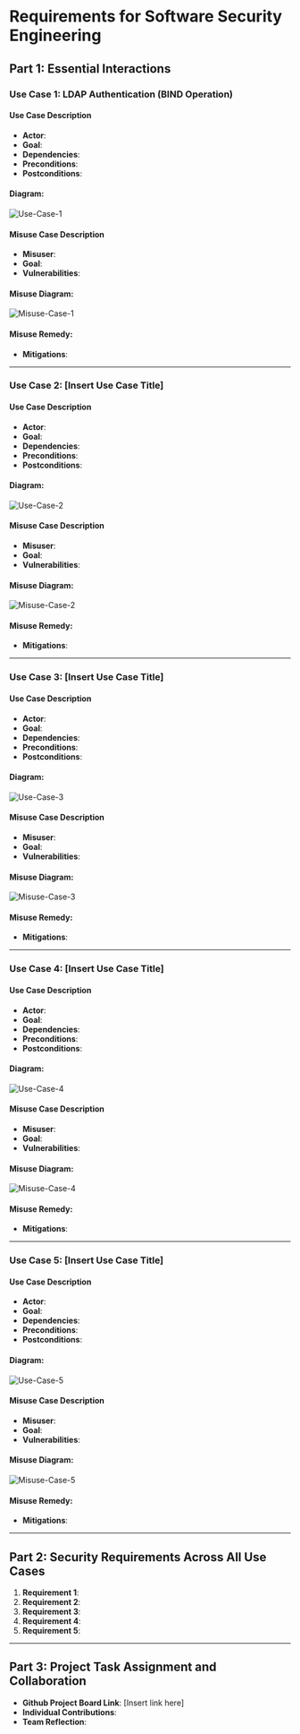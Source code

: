 # Requirements for Software Security Engineering

## Part 1: Essential Interactions

### Use Case 1: LDAP Authentication (BIND Operation)

#### Use Case Description
- **Actor**: 
- **Goal**: 
- **Dependencies**: 
- **Preconditions**: 
- **Postconditions**: 

#### Diagram:
![Use-Case-1](https://placehold.co/400x200/EEE/31343C)

#### Misuse Case Description
- **Misuser**: 
- **Goal**: 
- **Vulnerabilities**: 

#### Misuse Diagram:
![Misuse-Case-1](https://placehold.co/400x200/EEE/31343C)

#### Misuse Remedy:
- **Mitigations**: 

---

### Use Case 2: [Insert Use Case Title]

#### Use Case Description
- **Actor**: 
- **Goal**: 
- **Dependencies**: 
- **Preconditions**: 
- **Postconditions**: 

#### Diagram:
![Use-Case-2](https://placehold.co/400x200/EEE/31343C)

#### Misuse Case Description
- **Misuser**: 
- **Goal**: 
- **Vulnerabilities**: 

#### Misuse Diagram:
![Misuse-Case-2](https://placehold.co/400x200/EEE/31343C)

#### Misuse Remedy:
- **Mitigations**: 

---

### Use Case 3: [Insert Use Case Title]

#### Use Case Description
- **Actor**: 
- **Goal**: 
- **Dependencies**: 
- **Preconditions**: 
- **Postconditions**: 

#### Diagram:
![Use-Case-3](https://placehold.co/400x200/EEE/31343C)

#### Misuse Case Description
- **Misuser**: 
- **Goal**: 
- **Vulnerabilities**: 

#### Misuse Diagram:
![Misuse-Case-3](https://placehold.co/400x200/EEE/31343C)

#### Misuse Remedy:
- **Mitigations**: 

---

### Use Case 4: [Insert Use Case Title]

#### Use Case Description
- **Actor**: 
- **Goal**: 
- **Dependencies**: 
- **Preconditions**: 
- **Postconditions**: 

#### Diagram:
![Use-Case-4](https://placehold.co/400x200/EEE/31343C)

#### Misuse Case Description
- **Misuser**: 
- **Goal**: 
- **Vulnerabilities**: 

#### Misuse Diagram:
![Misuse-Case-4](https://placehold.co/400x200/EEE/31343C)

#### Misuse Remedy:
- **Mitigations**: 

---

### Use Case 5: [Insert Use Case Title]

#### Use Case Description
- **Actor**: 
- **Goal**: 
- **Dependencies**: 
- **Preconditions**: 
- **Postconditions**: 

#### Diagram:
![Use-Case-5](https://placehold.co/400x200/EEE/31343C)

#### Misuse Case Description
- **Misuser**: 
- **Goal**: 
- **Vulnerabilities**: 

#### Misuse Diagram:
![Misuse-Case-5](https://placehold.co/400x200/EEE/31343C)

#### Misuse Remedy:
- **Mitigations**: 

---

## Part 2: Security Requirements Across All Use Cases

1. **Requirement 1**: 
2. **Requirement 2**: 
3. **Requirement 3**: 
4. **Requirement 4**: 
5. **Requirement 5**: 

---

## Part 3: Project Task Assignment and Collaboration

- **Github Project Board Link**: [Insert link here]
- **Individual Contributions**: 
- **Team Reflection**: 


